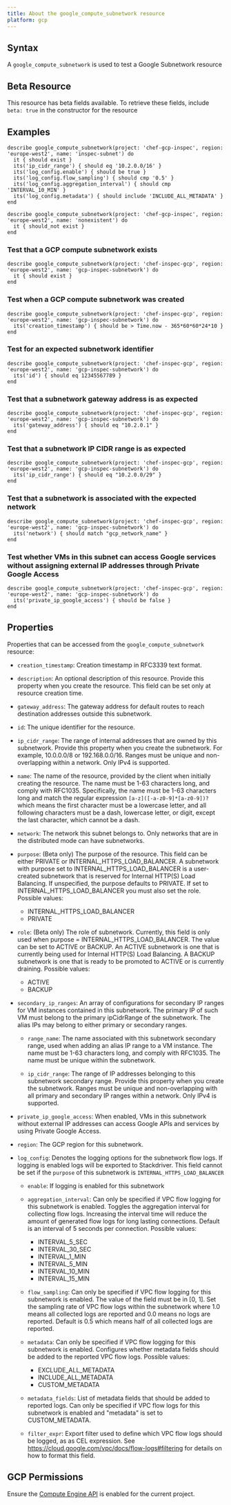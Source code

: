 ```yaml
---
title: About the google_compute_subnetwork resource
platform: gcp
---
```


## Syntax
A `google_compute_subnetwork` is used to test a Google Subnetwork resource


## Beta Resource
This resource has beta fields available. To retrieve these fields, include `beta: true` in the constructor for the resource

## Examples
```
describe google_compute_subnetwork(project: 'chef-gcp-inspec', region: 'europe-west2', name: 'inspec-subnet') do
  it { should exist }
  its('ip_cidr_range') { should eq '10.2.0.0/16' }
  its('log_config.enable') { should be true }
  its('log_config.flow_sampling') { should cmp '0.5' }
  its('log_config.aggregation_interval') { should cmp 'INTERVAL_10_MIN' }
  its('log_config.metadata') { should include 'INCLUDE_ALL_METADATA' }
end

describe google_compute_subnetwork(project: 'chef-gcp-inspec', region: 'europe-west2', name: 'nonexistent') do
  it { should_not exist }
end
```

### Test that a GCP compute subnetwork exists

    describe google_compute_subnetwork(project: 'chef-inspec-gcp', region: 'europe-west2', name: 'gcp-inspec-subnetwork') do
      it { should exist }
    end

### Test when a GCP compute subnetwork was created

    describe google_compute_subnetwork(project: 'chef-inspec-gcp', region: 'europe-west2', name: 'gcp-inspec-subnetwork') do
      its('creation_timestamp') { should be > Time.now - 365*60*60*24*10 }
    end

### Test for an expected subnetwork identifier 

    describe google_compute_subnetwork(project: 'chef-inspec-gcp', region: 'europe-west2', name: 'gcp-inspec-subnetwork') do
      its('id') { should eq 12345567789 }
    end    

### Test that a subnetwork gateway address is as expected

    describe google_compute_subnetwork(project: 'chef-inspec-gcp', region: 'europe-west2', name: 'gcp-inspec-subnetwork') do
      its('gateway_address') { should eq "10.2.0.1" }
    end  

### Test that a subnetwork IP CIDR range is as expected

    describe google_compute_subnetwork(project: 'chef-inspec-gcp', region: 'europe-west2', name: 'gcp-inspec-subnetwork') do
      its('ip_cidr_range') { should eq "10.2.0.0/29" }
    end  

### Test that a subnetwork is associated with the expected network

    describe google_compute_subnetwork(project: 'chef-inspec-gcp', region: 'europe-west2', name: 'gcp-inspec-subnetwork') do
      its('network') { should match "gcp_network_name" }
    end  

### Test whether VMs in this subnet can access Google services without assigning external IP addresses through Private Google Access

    describe google_compute_subnetwork(project: 'chef-inspec-gcp', region: 'europe-west2', name: 'gcp-inspec-subnetwork') do
      its('private_ip_google_access') { should be false }
    end

## Properties
Properties that can be accessed from the `google_compute_subnetwork` resource:


  * `creation_timestamp`: Creation timestamp in RFC3339 text format.

  * `description`: An optional description of this resource. Provide this property when you create the resource. This field can be set only at resource creation time.

  * `gateway_address`: The gateway address for default routes to reach destination addresses outside this subnetwork.

  * `id`: The unique identifier for the resource.

  * `ip_cidr_range`: The range of internal addresses that are owned by this subnetwork. Provide this property when you create the subnetwork. For example, 10.0.0.0/8 or 192.168.0.0/16. Ranges must be unique and non-overlapping within a network. Only IPv4 is supported.

  * `name`: The name of the resource, provided by the client when initially creating the resource. The name must be 1-63 characters long, and comply with RFC1035. Specifically, the name must be 1-63 characters long and match the regular expression `[a-z]([-a-z0-9]*[a-z0-9])?` which means the first character must be a lowercase letter, and all following characters must be a dash, lowercase letter, or digit, except the last character, which cannot be a dash.

  * `network`: The network this subnet belongs to. Only networks that are in the distributed mode can have subnetworks.

  * `purpose`: (Beta only) The purpose of the resource. This field can be either PRIVATE or INTERNAL_HTTPS_LOAD_BALANCER. A subnetwork with purpose set to INTERNAL_HTTPS_LOAD_BALANCER is a user-created subnetwork that is reserved for Internal HTTP(S) Load Balancing. If unspecified, the purpose defaults to PRIVATE.  If set to INTERNAL_HTTPS_LOAD_BALANCER you must also set the role.
  Possible values:
    * INTERNAL_HTTPS_LOAD_BALANCER
    * PRIVATE

  * `role`: (Beta only) The role of subnetwork. Currently, this field is only used when purpose = INTERNAL_HTTPS_LOAD_BALANCER. The value can be set to ACTIVE or BACKUP. An ACTIVE subnetwork is one that is currently being used for Internal HTTP(S) Load Balancing. A BACKUP subnetwork is one that is ready to be promoted to ACTIVE or is currently draining.
  Possible values:
    * ACTIVE
    * BACKUP

  * `secondary_ip_ranges`: An array of configurations for secondary IP ranges for VM instances contained in this subnetwork. The primary IP of such VM must belong to the primary ipCidrRange of the subnetwork. The alias IPs may belong to either primary or secondary ranges.

    * `range_name`: The name associated with this subnetwork secondary range, used when adding an alias IP range to a VM instance. The name must be 1-63 characters long, and comply with RFC1035. The name must be unique within the subnetwork.

    * `ip_cidr_range`: The range of IP addresses belonging to this subnetwork secondary range. Provide this property when you create the subnetwork. Ranges must be unique and non-overlapping with all primary and secondary IP ranges within a network. Only IPv4 is supported.

  * `private_ip_google_access`: When enabled, VMs in this subnetwork without external IP addresses can access Google APIs and services by using Private Google Access.

  * `region`: The GCP region for this subnetwork.

  * `log_config`: Denotes the logging options for the subnetwork flow logs. If logging is enabled logs will be exported to Stackdriver. This field cannot be set if the `purpose` of this subnetwork is `INTERNAL_HTTPS_LOAD_BALANCER`

    * `enable`: If logging is enabled for this subnetwork

    * `aggregation_interval`: Can only be specified if VPC flow logging for this subnetwork is enabled. Toggles the aggregation interval for collecting flow logs. Increasing the interval time will reduce the amount of generated flow logs for long lasting connections. Default is an interval of 5 seconds per connection.
    Possible values:
      * INTERVAL_5_SEC
      * INTERVAL_30_SEC
      * INTERVAL_1_MIN
      * INTERVAL_5_MIN
      * INTERVAL_10_MIN
      * INTERVAL_15_MIN

    * `flow_sampling`: Can only be specified if VPC flow logging for this subnetwork is enabled. The value of the field must be in [0, 1]. Set the sampling rate of VPC flow logs within the subnetwork where 1.0 means all collected logs are reported and 0.0 means no logs are reported. Default is 0.5 which means half of all collected logs are reported.

    * `metadata`: Can only be specified if VPC flow logging for this subnetwork is enabled. Configures whether metadata fields should be added to the reported VPC flow logs.
    Possible values:
      * EXCLUDE_ALL_METADATA
      * INCLUDE_ALL_METADATA
      * CUSTOM_METADATA

    * `metadata_fields`: List of metadata fields that should be added to reported logs. Can only be specified if VPC flow logs for this subnetwork is enabled and "metadata" is set to CUSTOM_METADATA.

    * `filter_expr`: Export filter used to define which VPC flow logs should be logged, as as CEL expression. See https://cloud.google.com/vpc/docs/flow-logs#filtering for details on how to format this field.


## GCP Permissions

Ensure the [Compute Engine API](https://console.cloud.google.com/apis/library/compute.googleapis.com/) is enabled for the current project.
